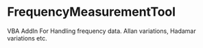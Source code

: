 # FrequencyMeasurementTool
VBA AddIn For Handling frequency data. Allan variations, Hadamar variations etc.
